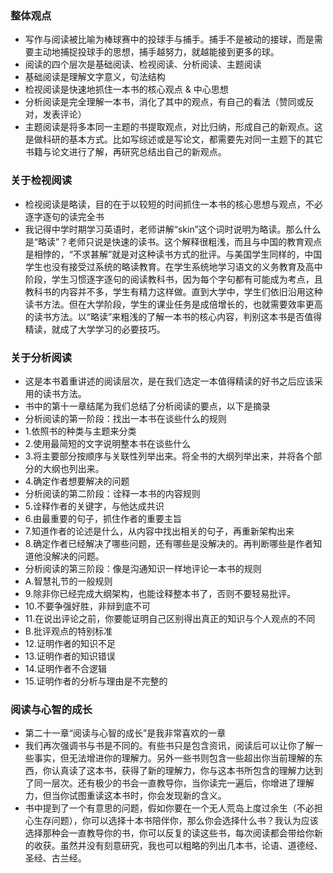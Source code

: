 ### 整体观点
* 写作与阅读被比喻为棒球赛中的投球手与捕手。捕手不是被动的接球，而是需要主动地捕捉投球手的思想，捕手越努力，就越能接到更多的球。
* 阅读的四个层次是基础阅读、检视阅读、分析阅读、主题阅读
* 基础阅读是理解文字意义，句法结构
* 检视阅读是快速地抓住一本书的核心观点 & 中心思想
* 分析阅读是完全理解一本书，消化了其中的观点，有自己的看法（赞同或反对，发表评论）
* 主题阅读是将多本同一主题的书提取观点，对比归纳，形成自己的新观点。这是做科研的基本方式。比如写综述或是写论文，都需要先对同一主题下的其它书籍与论文进行了解，再研究总结出自己的新观点。

### 关于检视阅读
* 检视阅读是略读，目的在于以较短的时间抓住一本书的核心思想与观点，不必逐字逐句的读完全书
* 我记得中学时期学习英语时，老师讲解“skin”这个词时说明为略读。那么什么是“略读”？老师只说是快速的读书。这个解释很粗浅，而且与中国的教育观点是相悖的，“不求甚解”就是对这种读书方式的批评。与美国学生同样的，中国学生也没有接受过系统的略读教育。在学生系统地学习语文的义务教育及高中阶段，学生习惯逐字逐句的阅读教科书，因为每个字句都有可能成为考点，且教科书的内容并不多，学生有精力这样做。直到大学中，学生们依旧沿用这种读书方法。但在大学阶段，学生的课业任务是成倍增长的，也就需要效率更高的读书方法。以“略读”来粗浅的了解一本书的核心内容，判别这本书是否值得精读，就成了大学学习的必要技巧。

### 关于分析阅读
* 这是本书着重讲述的阅读层次，是在我们选定一本值得精读的好书之后应该采用的读书方法。
* 书中的第十一章结尾为我们总结了分析阅读的要点，以下是摘录
* 分析阅读的第一阶段：找出一本书在谈些什么的规则
* 1.依照书的种类与主题来分类
* 2.使用最简短的文字说明整本书在谈些什么
* 3.将主要部分按顺序与关联性列举出来。将全书的大纲列举出来，并将各个部分的大纲也列出来。
* 4.确定作者想要解决的问题
* 分析阅读的第二阶段：诠释一本书的内容规则
* 5.诠释作者的关键字，与他达成共识
* 6.由最重要的句子，抓住作者的重要主旨
* 7.知道作者的论述是什么，从内容中找出相关的句子，再重新架构出来
* 8.确定作者已经解决了哪些问题，还有哪些是没解决的。再判断哪些是作者知道他没解决的问题。
* 分析阅读的第三阶段：像是沟通知识一样地评论一本书的规则
* A.智慧礼节的一般规则
* 9.除非你已经完成大纲架构，也能诠释整本书了，否则不要轻易批评。
* 10.不要争强好胜，非辩到底不可
* 11.在说出评论之前，你要能证明自己区别得出真正的知识与个人观点的不同
* B.批评观点的特别标准
* 12.证明作者的知识不足
* 13.证明作者的知识错误
* 14.证明作者不合逻辑
* 15.证明作者的分析与理由是不完整的

### 阅读与心智的成长
* 第二十一章“阅读与心智的成长”是我非常喜欢的一章
* 我们再次强调书与书是不同的。有些书只是包含资讯，阅读后可以让你了解一些事实，但无法增进你的理解力。另外一些书则包含一些超出你当前理解的东西，你认真读了这本书，获得了新的理解力，你与这本书所包含的理解力达到了同一层次。还有极少的书会一直教导你，当你读完一遍后，你增进了理解力，但当你试图重读这本书时，你会发现新的含义。
* 书中提到了一个有意思的问题，假如你要在一个无人荒岛上度过余生（不必担心生存问题），你可以选择十本书陪伴你，那么你会选择什么书？我认为应该选择那种会一直教导你的书，你可以反复的读这些书，每次阅读都会带给你新的收获。虽然并没有刻意研究，我也可以粗略的列出几本书，论语、道德经、圣经、古兰经。












